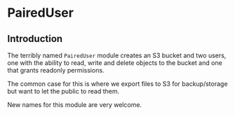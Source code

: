# PairedUser

## Introduction

The terribly named `PairedUser` module creates an S3 bucket and two users,
one with the ability to read, write and delete objects to the bucket and
one that grants readonly permissions.

The common case for this is where we export files to S3 for backup/storage
but want to let the public to read them.

New names for this module are very welcome.
